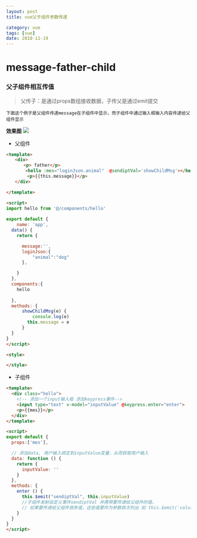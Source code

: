 ```yaml
---
layout: post
title: vue父子组件参数传递

category: vue
tags: [vue] 
date: 2018-11-19
---
```


# message-father-child

### 父子组件相互传值

> 父传子：是通过props数组接收数据，子传父是通过emit提交

`下面这个例子是父组件传递message在子组件中显示，而子组件中通过输入框输入内容传递给父组件显示`

<b>效果图</b>
![](https://despairyoke.github.io/assets/images/2018/vue/vue-message.jpg)


* 父组件
``` html
<template>
　　<div>
　　　　<p> father</p>
   　　 <hello :mes="loginJson.animal"  @sendiptVal='showChildMsg'></hello>
        <p>{{this.message}}</p>
　　</div>

</template>

<script>
import hello from '@/components/hello'
    
export default {
    name: 'app',
  data() {
    return {

      message:'',
      loginJson:{
          "animal":"dog"
      },

    }
  },
  components:{
    hello
      
  },
  methods: {
      showChildMsg(e) {
          console.log(e)
        this.message = e
      }
  }
}
</script>

<style>

</style>
```

* 子组件

``` html
<template>
  <div class="hello">
    <!-- 添加一个input输入框 添加keypress事件-->
    <input type="text" v-model="inputValue" @keypress.enter="enter">
    <p>{{mes}}</p>
  </div>
</template>

<script>
export default {
  props:['mes'],

  // 添加data, 用户输入绑定到inputValue变量，从而获取用户输入
  data: function () {
    return {
      inputValue: ''  
    }
  },
  methods: {
    enter () {
      this.$emit("sendiptVal", this.inputValue) 
      //子组件发射自定义事件sendiptVal 并携带要传递给父组件的值，
      // 如果要传递给父组件很多值，这些值要作为参数依次列出 如 this.$emit('valueUp', this.inputValue, this.mesFather); 
    }
  }
}
</script>
```